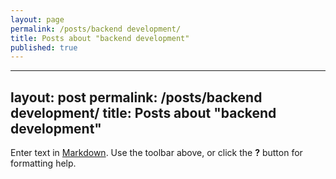 ```yaml
---
layout: page
permalink: /posts/backend development/
title: Posts about "backend development"
published: true
---
```

---
layout: post
permalink: /posts/backend development/
title: Posts about "backend development"
---
Enter text in [Markdown](http://daringfireball.net/projects/markdown/). Use the toolbar above, or click the **?** button for formatting help.
